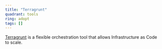 ```yaml
---
title: "Terragrunt"
quadrant: tools
ring: adopt
tags: []
---
```

[Terragrunt](https://terragrunt.gruntwork.io/) is a flexible orchestration tool that allows Infrastructure as Code to scale.
```